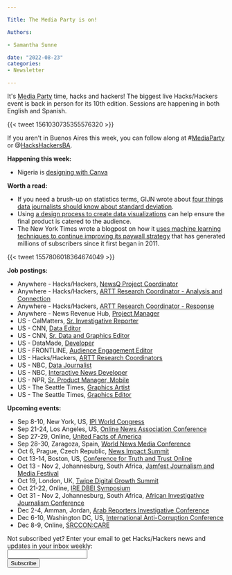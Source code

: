 ```yaml
---

Title: The Media Party is on!

Authors: 

- Samantha Sunne

date: "2022-08-23" 
categories: 
- Newsletter 

---
```



It's [Media Party](https://www.mediaparty.info/) time, hacks and hackers! The biggest live Hacks/Hackers event is back in person for its 10th edition. Sessions are happening in both English and Spanish.

{{< tweet 1561030735355576320 >}}

If you aren't in Buenos Aires this week, you can follow along at #[MediaParty](https://twitter.com/search?q=%23MediaParty&src=hashtag_click) or @[HacksHackersBA](https://twitter.com/HacksHackersBA).

**Happening this week:**



* Nigeria is [designing with Canva](https://us06web.zoom.us/meeting/register/tZMvcO2oqDgjH9PMVIxuuQpNt0TQXNRU5utw)

**Worth a read:**



* If you need a brush-up on statistics terms, GIJN wrote about [four things data journalists should know about standard deviation](https://gijn.org/2022/08/17/4-things-data-journalists-need-to-know-about-standard-deviation/).
* Using [a design process to create data visualizations](https://nightingaledvs.com/a-design-process-for-dataviz/) can help ensure the final product is catered to the audience.
* The New York Times wrote a blogpost on how it [uses machine learning techniques to continue improving its paywall strategy](https://open.nytimes.com/how-the-new-york-times-uses-machine-learning-to-make-its-paywall-smarter-e5771d5f46f8) that has generated millions of subscribers since it first began in 2011.

{{< tweet 1557806018364674049 >}}

**Job postings:**



* Anywhere - Hacks/Hackers, [NewsQ Project Coordinator](https://www.hackshackers.com/hh-is-hiring/)
* Anywhere - Hacks/Hackers, [ARTT Research Coordinator - Analysis and Connection](https://www.hackshackers.com/hh-is-hiring/)
* Anywhere - Hacks/Hackers, [ARTT Research Coordinator - Response](https://www.hackshackers.com/hh-is-hiring/)
* Anywhere - News Revenue Hub, [Project Manager](https://boards.greenhouse.io/newsrevenuehub/jobs/4623769004)
* US - CalMatters, [Sr. Investigative Reporter](https://calmatters.org/about/jobs/investigative-reporter/)
* US - CNN, [Data Editor](https://warnerbros.wd5.myworkdayjobs.com/global/job/NY-New-York-30-Hudson-Yards/Data-Editor--CNN-Visuals_R000058504)
* US - CNN, [Sr. Data and Graphics Editor](https://warnerbros.wd5.myworkdayjobs.com/global/job/NY-New-York-30-Hudson-Yards/Senior-Data-and-Graphics-Editor--CNN-Visuals_R000058503)
* US - DataMade, [Developer](https://datamade.us/blog/hiring/join-the-datamade-team-2022/)
* US - FRONTLINE, [Audience Engagement Editor](https://careers.journalists.org/jobs/17285892/audience-engagement-editor-for-frontline)
* US - Hacks/Hackers, [ARTT Research Coordinators](https://www.hackshackers.com/hh-is-hiring/)
* US - NBC, [Data Journalist](https://jobs.smartrecruiters.com/NBCUniversal3/743999845800836)
* US - NBC, [Interactive News Developer](https://jobs.smartrecruiters.com/NBCUniversal3/743999845803432)
* US - NPR, [Sr. Product Manager, Mobile](linkedin.com/jobs/view/senior-product-manager-mobile-at-npr-3224297775/)
* US - The Seattle Times, [Graphics Artist](https://careers.journalists.org/jobs/17312541/graphic-artist)
* US - The Seattle Times, [Graphics Editor](https://careers.journalists.org/jobs/17292699/graphics-editor)

**Upcoming events:**



* Sep 8-10, New York, US, [IPI World Congress](https://ipi.media/ipi-world-congress-2022/)
* Sep 21-24, Los Angeles, US, [Online News Association Conference](https://journalists.org/event/ona22/)
* Sep 27-29, Online, [United Facts of America](https://www.poynter.org/event/united-facts-of-america-a-festival-of-fact-checking-2022/)
* Sep 28-30, Zaragoza, Spain, [World News Media Conference](https://event.wan-ifra.org/congress2022/registration/Site/Register)
* Oct 6, Prague, Czech Republic, [News Impact Summit](https://newsimpact.io/summits/news-impact-summit-prague)
* Oct 13-14, Boston, US, [Conference for Truth and Trust Online](https://truthandtrustonline.com/)
* Oct 13 - Nov 2, Johannesburg, South Africa, [Jamfest Journalism and Media Festival](https://jamlab.africa/jamfest/)
* Oct 19, London, UK, [Twipe Digital Growth Summit](https://www.eventbrite.be/e/twipe-digital-growth-summit-2022-tickets-375925993767)
* Oct 21-22, Online, [IRE DBEI Symposium](https://www.ire.org/training/conferences/dbei-symposium/)
* Oct 31 - Nov 2, Johannesburg, South Africa, [African Investigative Journalism Conference](https://aijc.africa/)
* Dec 2-4, Amman, Jordan, [Arab Reporters Investigative Conference](https://arij22.arij.net/)
* Dec 6-10, Washington DC, US, [International Anti-Corruption Conference](https://www.transparency.org/en/news/dates-2022-international-anti-corruption-conference-uprooting-corruption-defending-democratic-values)
* Dec 8-9, Online, [SRCCON:CARE](https://srccon.org/?mc_cid=5c412282d9&mc_eid=aadc0ecfa8)

<div id="mc_embed_signup"><form id="mc-embedded-subscribe-form" class="validate" action="//hackshackers.us1.list-manage.com/subscribe/post?u=c56f2e53d5ed6ef87f8aaa75c&amp;id=fb2bc6f10b" method="post" name="mc-embedded-subscribe-form" novalidate="" target="_blank">

<div id="mc_embed_signup_scroll">

<div class="mc-field-group"><label for="mce-EMAIL">Not subscribed yet? Enter your email to get Hacks/Hackers news and updates in your inbox weekly:  </label></div>

<div class="mc-field-group"><input id="mce-EMAIL" class="required email" name="EMAIL" type="email" value="" /></div>

<!-- real people should not fill this in and expect good things - do not remove this or risk form bot signups-->

<div style="position: absolute; left: -5000px;"><input tabindex="-1" name="b_c56f2e53d5ed6ef87f8aaa75c_fb2bc6f10b" type="text" value="" /></div>

<div class="clear"><input id="mc-embedded-subscribe" class="button" name="subscribe" type="submit" value="Subscribe" /></div>

</div>

</form></div>

<!--End mc_embed_signup-->

<meta name="twitter:card" content="summary">

<meta name="twitter:image:src" content="https://hackshackers.com/content-images/about/hackshackers_logomark.png">
